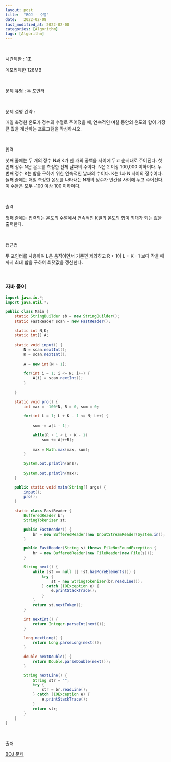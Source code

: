 ```yaml
---
layout: post
title:  "BOJ - 수열"
date:   2022-02-08
last_modified_at: 2022-02-08
categories: [Algorithm]
tags: [Algorithm]
---
```


<br/>

시간제한 : 1초

메모리제한 128MB

<br/>

문제 유형 : 두 포인터

<br/>

문제 설명 간략 :    

매일 측정한 온도가 정수의 수열로 주어졌을 때, 연속적인 며칠 동안의 온도의 합이 가장 큰 값을 계산하는 프로그램을 작성하시오.

<br/>

입력

첫째 줄에는 두 개의 정수 N과 K가 한 개의 공백을 사이에 두고 순서대로 주어진다. 
첫 번째 정수 N은 온도를 측정한 전체 날짜의 수이다. N은 2 이상 100,000 이하이다. 
두 번째 정수 K는 합을 구하기 위한 연속적인 날짜의 수이다. K는 1과 N 사이의 정수이다. 
둘째 줄에는 매일 측정한 온도를 나타내는 N개의 정수가 빈칸을 사이에 두고 주어진다. 이 수들은 모두 -100 이상 100 이하이다.

<br/>

출력

첫째 줄에는 입력되는 온도의 수열에서 연속적인 K일의 온도의 합이 최대가 되는 값을 출력한다.

<br/>
   
접근법

두 포인터를 사용하여 L은 움직이면서 기존껀 제외하고 
R + 1이 L + K - 1 보다 작을 때까지 최대 합을 구하여 최댓값을 갱신한다.

<br/>

### 자바 풀이

```java
import java.io.*;
import java.util.*;

public class Main {
    static StringBuilder sb = new StringBuilder();
    static FastReader scan = new FastReader();
    
    static int N,K;
    static int[] A;
    
    static void input() {
        N = scan.nextInt();
        K = scan.nextInt();
        
        A = new int[N + 1];
        
        for(int i = 1; i <= N; i++) {
            A[i] = scan.nextInt();
        }
        
    }

    static void pro() {
        int max = -100*N, R = 0, sum = 0;
        
        for(int L = 1; L + K - 1 <= N; L++) {
            
            sum -= a[L - 1];
            
            while(R + 1 < L + K - 1)
                sum += A[++R];
            
            max = Math.max(max, sum);
        }
        
        System.out.println(ans);
        
        System.out.println(max);
    }

    public static void main(String[] args) {
        input();
        pro();
    }

    static class FastReader {
        BufferedReader br;
        StringTokenizer st;

        public FastReader() {
            br = new BufferedReader(new InputStreamReader(System.in));
        }

        public FastReader(String s) throws FileNotFoundException {
            br = new BufferedReader(new FileReader(new File(s)));
        }

        String next() {
            while (st == null || !st.hasMoreElements()) {
                try {
                    st = new StringTokenizer(br.readLine());
                } catch (IOException e) {
                    e.printStackTrace();
                }
            }
            return st.nextToken();
        }

        int nextInt() {
            return Integer.parseInt(next());
        }

        long nextLong() {
            return Long.parseLong(next());
        }

        double nextDouble() {
            return Double.parseDouble(next());
        }

        String nextLine() {
            String str = "";
            try {
                str = br.readLine();
            } catch (IOException e) {
                e.printStackTrace();
            }
            return str;
        }
    }
}

```

<br/>

출처

[BOJ 문제](https://www.acmicpc.net/problem/2559)